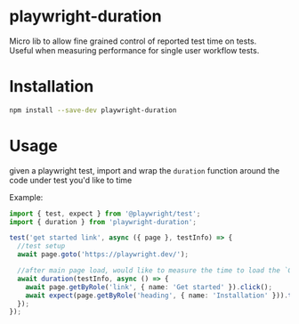 # playwright-duration

Micro lib to allow fine grained control of reported test time on tests.  
Useful when measuring performance for single user workflow tests.

# Installation
``` sh
npm install --save-dev playwright-duration
```

# Usage
given a playwright test, import and wrap the `duration` function around the code under test you'd like to time  

Example:
``` ts
import { test, expect } from '@playwright/test';
import { duration } from 'playwright-duration';

test('get started link', async ({ page }, testInfo) => {
  //test setup
  await page.goto('https://playwright.dev/');

  //after main page load, would like to measure the time to load the `Get started` link
  await duration(testInfo, async () => {
    await page.getByRole('link', { name: 'Get started' }).click();
    await expect(page.getByRole('heading', { name: 'Installation' })).toBeVisible();
  });
});
```

